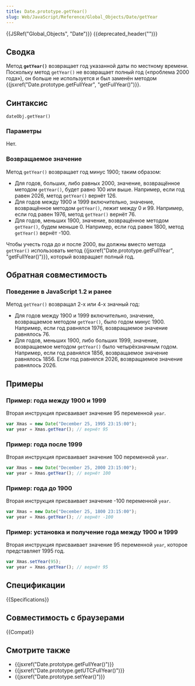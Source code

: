 ```yaml
---
title: Date.prototype.getYear()
slug: Web/JavaScript/Reference/Global_Objects/Date/getYear
---
```


{{JSRef("Global_Objects", "Date")}} {{deprecated_header("")}}

## Сводка

Метод **`getYear()`** возвращает год указанной даты по местному времени. Поскольку метод `getYear()` не возвращает полный год («проблема 2000 года»), он больше не используется и был заменён методом {{jsxref("Date.prototype.getFullYear", "getFullYear()")}}.

## Синтаксис

```
dateObj.getYear()
```

### Параметры

Нет.

### Возвращаемое значение

Метод `getYear()` возвращает год минус 1900; таким образом:

- Для годов, больших, либо равных 2000, значение, возвращённое методом `getYear()`, будет равно 100 или выше. Например, если год равен 2026, метод `getYear()` вернёт 126.
- Для годов между 1900 и 1999 включительно, значение, возвращённое методом `getYear()`, лежит между 0 и 99. Например, если год равен 1976, метод `getYear()` вернёт 76.
- Для годов, меньших 1900, значение, возвращённое методом `getYear()`, будем меньше 0. Например, если год равен 1800, метод `getYear()` вернёт -100.

Чтобы учесть года до и после 2000, вы должны вместо метода `getYear()` использовать метод {{jsxref("Date.prototype.getFullYear", "getFullYear()")}}, который возвращает полный год.

## Обратная совместимость

### Поведение в JavaScript 1.2 и ранее

Метод `getYear()` возвращал 2-х или 4-х значный год:

- Для годов между 1900 и 1999 включительно, значение, возвращаемое методом `getYear()`, было годом минус 1900. Например, если год равнялся 1976, возвращаемое значение равнялось 76.
- Для годов, меньших 1900, либо больших 1999, значение, возвращаемое методом `getYear()` было четырёхзначным годом. Например, если год равнялся 1856, возвращаемое значение равнялось 1856. Если год равнялся 2026, возвращаемое значение равнялось 2026.

## Примеры

### Пример: года между 1900 и 1999

Вторая инструкция присваивает значение 95 переменной `year`.

```js
var Xmas = new Date("December 25, 1995 23:15:00");
var year = Xmas.getYear(); // вернёт 95
```

### Пример: года после 1999

Вторая инструкция присваивает значение 100 переменной `year`.

```js
var Xmas = new Date("December 25, 2000 23:15:00");
var year = Xmas.getYear(); // вернёт 100
```

### Пример: года до 1900

Вторая инструкция присваивает значение -100 переменной `year`.

```js
var Xmas = new Date("December 25, 1800 23:15:00");
var year = Xmas.getYear(); // вернёт -100
```

### Пример: установка и получение года между 1900 и 1999

Вторая инструкция присваивает значение 95 переменной `year`, которое представляет 1995 год.

```js
var Xmas.setYear(95);
var year = Xmas.getYear(); // вернёт 95
```

## Спецификации

{{Specifications}}

## Совместимость с браузерами

{{Compat}}

## Смотрите также

- {{jsxref("Date.prototype.getFullYear()")}}
- {{jsxref("Date.prototype.getUTCFullYear()")}}
- {{jsxref("Date.prototype.setYear()")}}
